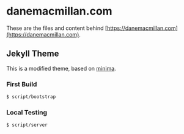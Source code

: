 danemacmillan.com
=================

These are the files and content behind [https://danemacmillan.com](https://danemacmillan.com).

## Jekyll Theme

This is a modified theme, based on [minima](https://github.com/jekyll/minima).

### First Build
```bash
$ script/bootstrap
```

### Local Testing
```bash
$ script/server
```

